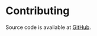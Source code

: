 <!--- Content managed by Project Forge, see [projectforge.md] for details. -->
# Contributing

Source code is available at [GitHub](https://github.com/kyleu/admini).
